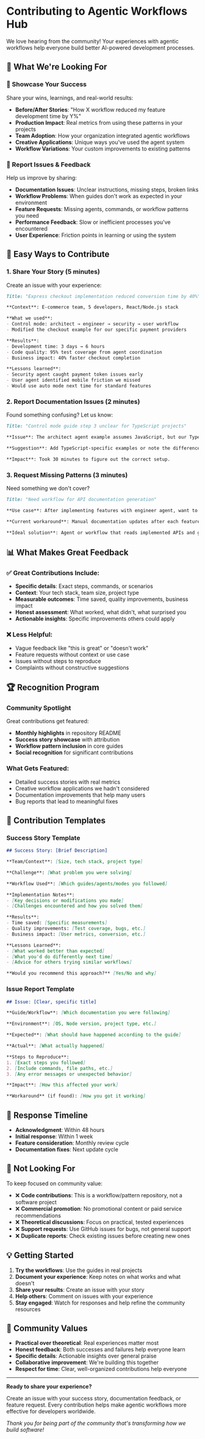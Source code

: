 # Contributing to Agentic Workflows Hub

We love hearing from the community! Your experiences with agentic workflows help everyone build better AI-powered development processes.

## 🎯 What We're Looking For

### 📱 Showcase Your Success
Share your wins, learnings, and real-world results:

- **Before/After Stories**: "How X workflow reduced my feature development time by Y%"
- **Production Impact**: Real metrics from using these patterns in your projects
- **Team Adoption**: How your organization integrated agentic workflows
- **Creative Applications**: Unique ways you've used the agent system
- **Workflow Variations**: Your custom improvements to existing patterns

### 🐛 Report Issues & Feedback
Help us improve by sharing:

- **Documentation Issues**: Unclear instructions, missing steps, broken links
- **Workflow Problems**: When guides don't work as expected in your environment  
- **Feature Requests**: Missing agents, commands, or workflow patterns you need
- **Performance Feedback**: Slow or inefficient processes you've encountered
- **User Experience**: Friction points in learning or using the system

## 🚀 Easy Ways to Contribute

### 1. Share Your Story (5 minutes)
Create an issue with your experience:

```markdown
Title: "Express checkout implementation reduced conversion time by 40%"

**Context**: E-commerce team, 5 developers, React/Node.js stack

**What we used**: 
- Control mode: architect → engineer → security → user workflow
- Modified the checkout example for our specific payment providers

**Results**:
- Development time: 3 days → 6 hours  
- Code quality: 95% test coverage from agent coordination
- Business impact: 40% faster checkout completion

**Lessons learned**:
- Security agent caught payment token issues early
- User agent identified mobile friction we missed
- Would use auto mode next time for standard features
```

### 2. Report Documentation Issues (2 minutes)
Found something confusing? Let us know:

```markdown
Title: "Control mode guide step 3 unclear for TypeScript projects"

**Issue**: The architect agent example assumes JavaScript, but our TypeScript setup needed different configuration.

**Suggestion**: Add TypeScript-specific examples or note the differences.

**Impact**: Took 30 minutes to figure out the correct setup.
```

### 3. Request Missing Patterns (3 minutes)
Need something we don't cover?

```markdown
Title: "Need workflow for API documentation generation"

**Use case**: After implementing features with engineer agent, want to auto-generate OpenAPI specs and update documentation.

**Current workaround**: Manual documentation updates after each feature.

**Ideal solution**: Agent or workflow that reads implemented APIs and generates/updates docs automatically.
```

## 📊 What Makes Great Feedback

### ✅ Great Contributions Include:
- **Specific details**: Exact steps, commands, or scenarios
- **Context**: Your tech stack, team size, project type
- **Measurable outcomes**: Time saved, quality improvements, business impact
- **Honest assessment**: What worked, what didn't, what surprised you
- **Actionable insights**: Specific improvements others could apply

### ❌ Less Helpful:
- Vague feedback like "this is great" or "doesn't work"
- Feature requests without context or use case
- Issues without steps to reproduce
- Complaints without constructive suggestions

## 🏆 Recognition Program

### Community Spotlight
Great contributions get featured:
- **Monthly highlights** in repository README
- **Success story showcase** with attribution
- **Workflow pattern inclusion** in core guides
- **Social recognition** for significant contributions

### What Gets Featured:
- Detailed success stories with real metrics
- Creative workflow applications we hadn't considered  
- Documentation improvements that help many users
- Bug reports that lead to meaningful fixes

## 📝 Contribution Templates

### Success Story Template
```markdown
## Success Story: [Brief Description]

**Team/Context**: [Size, tech stack, project type]

**Challenge**: [What problem you were solving]

**Workflow Used**: [Which guides/agents/modes you followed]

**Implementation Notes**: 
- [Key decisions or modifications you made]
- [Challenges encountered and how you solved them]

**Results**:
- Time saved: [Specific measurements]
- Quality improvements: [Test coverage, bugs, etc.]
- Business impact: [User metrics, conversion, etc.]

**Lessons Learned**:
- [What worked better than expected]
- [What you'd do differently next time]
- [Advice for others trying similar workflows]

**Would you recommend this approach?** [Yes/No and why]
```

### Issue Report Template
```markdown
## Issue: [Clear, specific title]

**Guide/Workflow**: [Which documentation you were following]

**Environment**: [OS, Node version, project type, etc.]

**Expected**: [What should have happened according to the guide]

**Actual**: [What actually happened]

**Steps to Reproduce**:
1. [Exact steps you followed]
2. [Include commands, file paths, etc.]
3. [Any error messages or unexpected behavior]

**Impact**: [How this affected your work]

**Workaround** (if found): [How you got it working]
```

## 🔄 Response Timeline

- **Acknowledgment**: Within 48 hours
- **Initial response**: Within 1 week  
- **Feature consideration**: Monthly review cycle
- **Documentation fixes**: Next update cycle

## 🎯 Not Looking For

To keep focused on community value:

- ❌ **Code contributions**: This is a workflow/pattern repository, not a software project
- ❌ **Commercial promotion**: No promotional content or paid service recommendations  
- ❌ **Theoretical discussions**: Focus on practical, tested experiences
- ❌ **Support requests**: Use GitHub issues for bugs, not general support
- ❌ **Duplicate reports**: Check existing issues before creating new ones

## 💡 Getting Started

1. **Try the workflows**: Use the guides in real projects
2. **Document your experience**: Keep notes on what works and what doesn't
3. **Share your results**: Create an issue with your story
4. **Help others**: Comment on issues with your experience
5. **Stay engaged**: Watch for responses and help refine the community resources

## 🌟 Community Values

- **Practical over theoretical**: Real experiences matter most
- **Honest feedback**: Both successes and failures help everyone learn
- **Specific details**: Actionable insights over general praise
- **Collaborative improvement**: We're building this together
- **Respect for time**: Clear, well-organized contributions help everyone

---

**Ready to share your experience?** 

Create an issue with your success story, documentation feedback, or feature request. Every contribution helps make agentic workflows more effective for developers worldwide.

*Thank you for being part of the community that's transforming how we build software!*